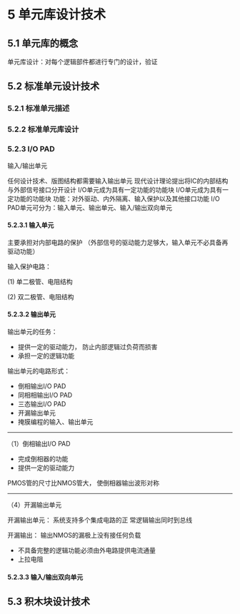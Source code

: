 # 5 单元库设计技术

## 5.1 单元库的概念

单元库设计：对每个逻辑部件都进行专门的设计，验证

## 5.2 标准单元设计技术

### 5.2.1 标准单元描述

### 5.2.2 标准单元库设计

### 5.2.3 I/O PAD

输入/输出单元

任何设计技术、版图结构都需要输入输出单元
现代设计理论提出将IC的内部结构与外部信号接口分开设计
I/O单元成为具有一定功能的功能块
I/O单元成为具有一定功能的功能块
功能：对外驱动、内外隔离、输入保护以及其他接口功能
I/O PAD单元可分为：输入单元、输出单元、输入/输出双向单元

#### 5.2.3.1 输入单元

主要承担对内部电路的保护
（外部信号的驱动能力足够大，输入单元不必具备再驱动功能）

输入保护电路：

(1) 单二极管、电阻结构

(2) 双二极管、电阻结构

#### 5.2.3.2 输出单元

输出单元的任务：

* 提供一定的驱动能力， 防止内部逻辑过负荷而损害
* 承担一定的逻辑功能

输出单元的电路形式：

* 倒相输出I/O PAD
* 同相相输出I/O PAD
* 三态输出I/O PAD
* 开漏输出单元
* 掩膜编程的输入、输出单元

---

（1）倒相输出I/O PAD

* 完成倒相器的功能
* 提供一定的驱动能力

PMOS管的尺寸比NMOS管大， 使倒相器输出波形对称

---

（4）开漏输出单元

开漏输出单元： 系统支持多个集成电路的正 常逻辑输出同时到总线

开漏输出： 输出NMOS的漏极上没有接任何负载

* 不具备完整的逻辑功能必须由外电路提供电流通量
* 上拉电阻

#### 5.2.3.3 输入/输出双向单元

## 5.3 积木块设计技术
